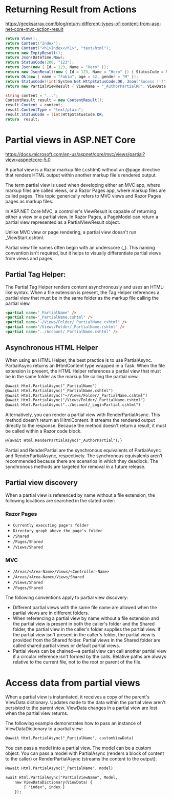 ﻿# Returning Result from Actions
https://geeksarray.com/blog/return-different-types-of-content-from-asp-net-core-mvc-action-result

``` csharp
return View();
return Content("Index");
return Content("<h1>Index</h1>", "text/html");
return new EmptyResult();
return Json(DateTime.Now);
return StatusCode(200, "123");
return Json(new { Id = 123, Name = "Hero" });
return new JsonResult(new { Id = 123, Name = "Hero" }) { StatusCode = Microsoft.AspNetCore.Http.StatusCodes.Status201Created };
return Ok(new { name = "Fabio", age = 42, gender = "M" });
return StatusCode((int)System.Net.HttpStatusCode.OK, Json("Sucess !!!"));
return new PartialViewResult { ViewName = "_AuthorPartialRP", ViewData = ViewData, };

string content = "...";
ContentResult result = new ContentResult();
result.Content = content;
result.ContentType = "text/plain";
result.StatusCode = (int)HttpStatusCode.OK;
return  result;
```

# Partial views in ASP.NET Core
https://docs.microsoft.com/en-us/aspnet/core/mvc/views/partial?view=aspnetcore-5.0

A partial view is a Razor markup file (.cshtml) without an @page directive that renders HTML output within another markup file's rendered output.

The term partial view is used when developing either an MVC app, where markup files are called views, or a Razor Pages app, where markup files are called pages. This topic generically refers to MVC views and Razor Pages pages as markup files.

In ASP.NET Core MVC, a controller's ViewResult is capable of returning either a view or a partial view. In Razor Pages, a PageModel can return a partial view represented as a PartialViewResult object.

Unlike MVC view or page rendering, a partial view doesn't run _ViewStart.cshtml.

Partial view file names often begin with an underscore (_). This naming convention isn't required, but it helps to visually differentiate partial views from views and pages.

## Partial Tag Helper:

The Partial Tag Helper renders content asynchronously and uses an HTML-like syntax. When a file extension is present, the Tag Helper references a partial view that must be in the same folder as the markup file calling the partial view.

``` html
<partial name="_PartialName" />
<partial name="_PartialName.cshtml" />
<partial name="~/Views/Folder/_PartialName.cshtml" />
<partial name="/Views/Folder/_PartialName.cshtml" />
<partial name="../Account/_PartialName.cshtml" />
```

## Asynchronous HTML Helper

When using an HTML Helper, the best practice is to use PartialAsync. PartialAsync returns an IHtmlContent type wrapped in a Task<TResult>. When the file extension is present, the HTML Helper references a partial view that must be in the same folder as the markup file calling the partial view.

``` html
@await Html.PartialAsync("_PartialName")
@await Html.PartialAsync("_PartialName.cshtml")
@await Html.PartialAsync("~/Views/Folder/_PartialName.cshtml")
@await Html.PartialAsync("/Views/Folder/_PartialName.cshtml")
@await Html.PartialAsync("../Account/_LoginPartial.cshtml")
``` 

Alternatively, you can render a partial view with RenderPartialAsync. This method doesn't return an IHtmlContent. It streams the rendered output directly to the response. Because the method doesn't return a result, it must be called within a Razor code block.

``` html
@{await Html.RenderPartialAsync("_AuthorPartial");}
```

Partial and RenderPartial are the synchronous equivalents of PartialAsync and RenderPartialAsync, respectively. The synchronous equivalents aren't recommended because there are scenarios in which they deadlock. The synchronous methods are targeted for removal in a future release.

## Partial view discovery
When a partial view is referenced by name without a file extension, the following locations are searched in the stated order:

### Razor Pages

* `Currently executing page's folder`
* `Directory graph above the page's folder`
* `/Shared`
* `/Pages/Shared`
* `/Views/Shared`

### MVC

* `/Areas/<Area-Name>/Views/<Controller-Name>`
* `/Areas/<Area-Name>/Views/Shared`
* `/Views/Shared`
* `/Pages/Shared`

The following conventions apply to partial view discovery:

* Different partial views with the same file name are allowed when the partial views are in different folders.
* When referencing a partial view by name without a file extension and the partial view is present in both the caller's folder and the Shared folder, the partial view in the caller's folder supplies the partial view. If the partial view isn't present in the caller's folder, the partial view is provided from the Shared folder. Partial views in the Shared folder are called shared partial views or default partial views.
* Partial views can be chained—a partial view can call another partial view if a circular reference isn't formed by the calls. Relative paths are always relative to the current file, not to the root or parent of the file.

# Access data from partial views

When a partial view is instantiated, it receives a copy of the parent's ViewData dictionary. Updates made to the data within the partial view aren't persisted to the parent view. ViewData changes in a partial view are lost when the partial view returns.

The following example demonstrates how to pass an instance of ViewDataDictionary to a partial view:

``` html
@await Html.PartialAsync("_PartialName", customViewData)
```

You can pass a model into a partial view. The model can be a custom object. You can pass a model with PartialAsync (renders a block of content to the caller) or RenderPartialAsync (streams the content to the output):

``` html
@await Html.PartialAsync("_PartialName", model)

await Html.PartialAsync("PartialViewName", Model, 
	new ViewDataDictionary(ViewData) {
		{ "index", index } 
	});
```

``` html

```